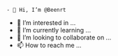     - 👋 Hi, I’m @Beenrt
- 👀 I’m interested in ...
- 🌱 I’m currently learning ...
- 💞️ I’m looking to collaborate on ...
- 📫 How to reach me ...

<!---
Beenrt/Beenrt is a ✨ special ✨ repository because its `README.md` (this file) appears on your GitHub profile.
You can click the Preview link to take a look at your changes.
--->
